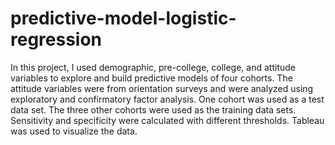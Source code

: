 # predictive-model-logistic-regression
In this project, I used demographic, pre-college, college, and attitude variables to explore and build predictive models of four cohorts. The attitude variables were from orientation surveys and were analyzed using exploratory and confirmatory factor analysis. One cohort was used as a test data set. The three other cohorts were used as the training data sets. Sensitivity and specificity were calculated with different thresholds. Tableau was used to visualize the data. 
